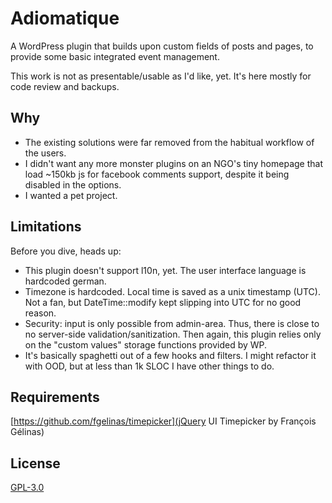 Adiomatique
===========

A WordPress plugin that builds upon custom fields of posts and pages, to provide some basic integrated event management.

This work is not as presentable/usable as I'd like, yet. It's here mostly for code review and backups. 

Why
---

* The existing solutions were far removed from the habitual workflow of the users.
* I didn't want any more monster plugins on an NGO's tiny homepage that load ~150kb js for facebook comments support, despite it being disabled in the options.
* I wanted a pet project.

Limitations
-----------

Before you dive, heads up:

* This plugin doesn't support l10n, yet. The user interface language is hardcoded german.
* Timezone is hardcoded. Local time is saved as a unix timestamp (UTC). Not a fan, but DateTime::modify kept slipping into UTC for no good reason.
* Security: input is only possible from admin-area. Thus, there is close to no server-side validation/sanitization. Then again, this plugin relies only on the "custom values" storage functions provided by WP.
* It's basically spaghetti out of a few hooks and filters. I might refactor it with OOD, but at less than 1k SLOC I have other things to do.

Requirements
------------
[https://github.com/fgelinas/timepicker](jQuery UI Timepicker by François Gélinas)

License
-------
[GPL-3.0](http://www.gnu.org/licenses/gpl-3.0.html)
